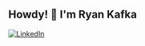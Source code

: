 ## Howdy! 👋 I'm Ryan Kafka

[![LinkedIn]()](https://www.linkedin.com/ryan-j-kafka/)

<!-- 
  Button resources:
    create button: https://shields.io/badges
    icon slugs: https://simpleicons.org/
-->




<!--
**rkafka/rkafka** is a ✨ _special_ ✨ repository because its `README.md` (this file) appears on your GitHub profile.

Here are some ideas to get you started:

- 🔭 I’m currently working on ...
- 🌱 I’m currently learning ...
- 👯 I’m looking to collaborate on ...
- 🤔 I’m looking for help with ...
- 💬 Ask me about ...
- 📫 How to reach me: ...
- 😄 Pronouns: ...
- ⚡ Fun fact: ...
-->
